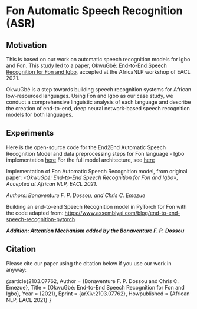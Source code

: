 # Fon Automatic Speech Recognition (ASR)

## Motivation
This is based on our work on automatic speech recognition models for Igbo and Fon. This study led to a paper, [OkwuGbé: End-to-End Speech Recognition for Fon and Igbo](https://arxiv.org/abs/2103.07762), accepted at the AfricaNLP workshop of EACL 2021.

OkwuGbé is a step towards building speech recognition systems for African low-resourced languages. Using Fon and Igbo as our case study, we conduct a comprehensive linguistic analysis of each language and describe the creation of end-to-end, deep neural network-based speech recognition models for both languages.

## Experiments
Here is the open-source code for the End2End Automatic Speech Recognition Model and data preprocessing steps for Fon language - Igbo implementation [here](https://github.com/chrisemezue/IgboASR)
For the full model architecture, see [here](https://drive.google.com/file/d/1gT4r1R8Iq_183WkU3l0nNtdy4YYvYHPp/view?usp=sharing)

Implementation of Fon Automatic Speech Recognition model, from original paper: *«OkwuGbé: End-to-End Speech Recognition for Fon and Igbo»*, *Accepted at African NLP, EACL 2021.*

*Authors: Bonaventure F. P. Dossou, and Chris C. Emezue*

Building an end-to-end Speech Recognition model in PyTorch for Fon with the code adapted from: https://www.assemblyai.com/blog/end-to-end-speech-recognition-pytorch

***Addition: Attention Mechanism added by the Bonaventure F. P. Dossou***

## Citation
Please cite our paper using the citation below if you use our work in anyway:

@article{2103.07762,
Author = {Bonaventure F. P. Dossou and Chris C. Emezue},
Title = {OkwuGbé: End-to-End Speech Recognition for Fon and Igbo},
Year = {2021},
Eprint = {arXiv:2103.07762},
Howpublished = {African NLP, EACL 2021}
}


